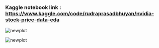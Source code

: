 ###  Kaggle notebook link : https://www.kaggle.com/code/rudraprasadbhuyan/nvidia-stock-price-data-eda


![newplot](https://github.com/user-attachments/assets/ff6b0145-a509-4684-876d-25908d70046d)


![newplot](https://github.com/user-attachments/assets/5aa98e56-9826-48cb-9ca5-3f3a2b21a5e1)
